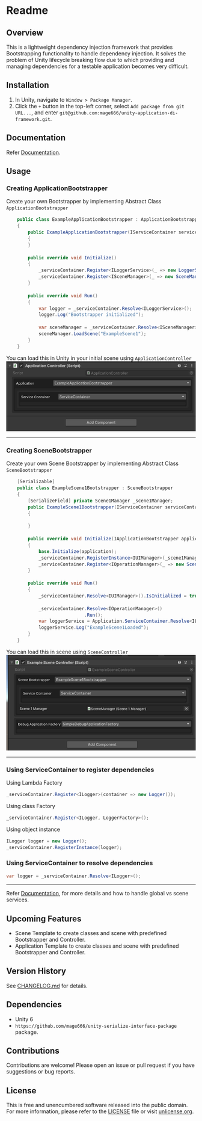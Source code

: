 ﻿# Readme

## Overview

This is a lightweight dependency injection framework that provides Bootstrapping functionality to handle dependency injection.
It solves the problem of Unity lifecycle breaking flow due to which providing and managing dependencies for a testable application becomes very difficult.


## Installation

1. In Unity, navigate to `Window > Package Manager`.
2. Click the `+` button in the top-left corner, select `Add package from git URL...`, and enter `git@github.com:mage666/unity-application-di-framework.git`.

## Documentation

Refer [Documentation](Documentation/Readme.md).

## Usage

### Creating ApplicationBootstrapper

Create your own Bootstrapper by implementing Abstract Class `ApplicationBootstrapper`
```csharp
    public class ExampleApplicationBootstrapper : ApplicationBootstrapper
    {
        public ExampleApplicationBootstrapper(IServiceContainer serviceContainer) : base(serviceContainer)
        {
        }

        public override void Initialize()
        {
            _serviceContainer.Register<ILoggerService>(_ => new LoggerService());
            _serviceContainer.Register<ISceneManager>(_ => new SceneManager());
        }

        public override void Run()
        {
            var logger = _serviceContainer.Resolve<ILoggerService>();
            logger.Log("Bootstrapper initialized");
            
            var sceneManager = _serviceContainer.Resolve<ISceneManager>();
            sceneManager.LoadScene("ExampleScene1");
        }
    }
```
You can load this in Unity in your initial scene using `ApplicationController`
![ApplicationController](Documentation/Images/ApplicationController.png)

---

### Creating SceneBootstrapper
Create your own Scene Bootstrapper by implementing Abstract Class `SceneBootstrapper`
```csharp
    [Serializable]
    public class ExampleScene1Bootstrapper : SceneBootstrapper
    {
        [SerializeField] private Scene1Manager _scene1Manager;
        public ExampleScene1Bootstrapper(IServiceContainer serviceContainer) : base(serviceContainer)
        {
            
        }
        
        public override void Initialize(IApplicationBootstrapper application)
        {
            base.Initialize(application);
            _serviceContainer.RegisterInstance<IUIManager>(_scene1Manager);
            _serviceContainer.Register<IOperationManager>(_ => new Scene1OperationManager(this));
        }

        public override void Run()
        {
            _serviceContainer.Resolve<IUIManager>().IsInitialized = true;

            _serviceContainer.Resolve<IOperationManager>()
                             .Run();
            var loggerService = Application.ServiceContainer.Resolve<ILoggerService>();
            loggerService.Log("ExampleScene1Loaded");
        }
    }
```

You can load this in scene using `SceneController`
![SceneController](Documentation/Images/SceneController.png)

---

### Using ServiceContainer to register dependencies
Using Lambda Factory
```csharp
_serviceContainer.Register<ILogger>(container => new Logger());
```

Using class Factory
```csharp
_serviceContainer.Register<ILogger, LoggerFactory>();
```

Using object instance
```csharp
ILogger logger = new Logger();
_serviceContainer.RegisterInstance(logger);
```

### Using ServiceContainer to resolve dependencies
```csharp
var logger = _serviceContainer.Resolve<ILogger>();
```

---

Refer [Documentation](Documentation/ServiceContainerUsage.md), for more details and how to handle global vs scene services.


## Upcoming Features
- Scene Template to create classes and scene with predefined Bootstrapper and Controller.
- Application Template to create classes and scene with predefined Bootstrapper and Controller.

## Version History
See [CHANGELOG.md](CHANGELOG.md) for details.

## Dependencies
- Unity 6
- `https://github.com/mage666/unity-serialize-interface-package` package.

## Contributions
Contributions are welcome! Please open an issue or pull request if you have suggestions or bug reports.

## License
This is free and unencumbered software released into the public domain. For more information, please refer to the [LICENSE](LICENSE.md) file or visit [unlicense.org](http://unlicense.org).